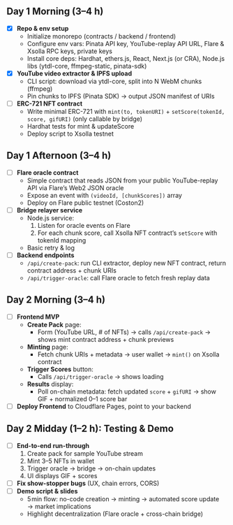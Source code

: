 ## Day 1 Morning (3–4 h)

- [x] **Repo & env setup**
  - Initialize monorepo (contracts / backend / frontend)
  - Configure env vars: Pinata API key, YouTube-replay API URL, Flare & Xsolla RPC keys, private keys
  - Install core deps: Hardhat, ethers.js, React, Next.js (or CRA), Node.js libs (ytdl-core, ffmpeg-static, pinata-sdk)
- [x] **YouTube video extractor & IPFS upload**
  - CLI script: download via ytdl-core, split into N WebM chunks (ffmpeg)
  - Pin chunks to IPFS (Pinata SDK) → output JSON manifest of URIs
- [ ] **ERC-721 NFT contract**
  - Write minimal ERC-721 with `mint(to, tokenURI)` + `setScore(tokenId, score, gifURI)` (only callable by bridge)
  - Hardhat tests for mint & updateScore
  - Deploy script to Xsolla testnet

## Day 1 Afternoon (3–4 h)

- [ ] **Flare oracle contract**
  - Simple contract that reads JSON from your public YouTube-replay API via Flare’s Web2 JSON oracle
  - Expose an event with `(videoId, [chunkScores])` array
  - Deploy on Flare public testnet (Coston2)
- [ ] **Bridge relayer service**
  - Node.js service:
    1. Listen for oracle events on Flare
    2. For each chunk score, call Xsolla NFT contract’s `setScore` with tokenId mapping
  - Basic retry & log
- [ ] **Backend endpoints**
  - `/api/create-pack`: run CLI extractor, deploy new NFT contract, return contract address + chunk URIs
  - `/api/trigger-oracle`: call Flare oracle to fetch fresh replay data

## Day 2 Morning (3–4 h)

- [ ] **Frontend MVP**
  - **Create Pack** page:
    - Form (YouTube URL, # of NFTs) → calls `/api/create-pack` → shows mint contract address + chunk previews
  - **Minting** page:
    - Fetch chunk URIs + metadata → user wallet → `mint()` on Xsolla contract
  - **Trigger Scores** button:
    - Calls `/api/trigger-oracle` → shows loading
  - **Results** display:
    - Poll on-chain metadata: fetch updated `score` + `gifURI` → show GIF + normalized 0–1 score bar
- [ ] **Deploy Frontend** to Cloudflare Pages, point to your backend

## Day 2 Midday (1–2 h): Testing & Demo

- [ ] **End-to-end run-through**
  1. Create pack for sample YouTube stream
  2. Mint 3–5 NFTs in wallet
  3. Trigger oracle → bridge → on-chain updates
  4. UI displays GIF + scores
- [ ] **Fix show-stopper bugs** (UX, chain errors, CORS)
- [ ] **Demo script & slides**
  - 5 min flow: no-code creation → minting → automated score update → market implications
  - Highlight decentralization (Flare oracle + cross-chain bridge)
